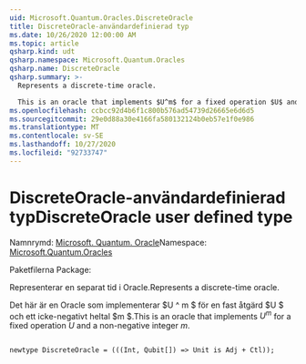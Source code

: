 ```yaml
---
uid: Microsoft.Quantum.Oracles.DiscreteOracle
title: DiscreteOracle-användardefinierad typ
ms.date: 10/26/2020 12:00:00 AM
ms.topic: article
qsharp.kind: udt
qsharp.namespace: Microsoft.Quantum.Oracles
qsharp.name: DiscreteOracle
qsharp.summary: >-
  Represents a discrete-time oracle.

  This is an oracle that implements $U^m$ for a fixed operation $U$ and a non-negative integer $m$.
ms.openlocfilehash: ccbcc92d4b6f1c800b576ad54739d26665e6d6d5
ms.sourcegitcommit: 29e0d88a30e4166fa580132124b0eb57e1f0e986
ms.translationtype: MT
ms.contentlocale: sv-SE
ms.lasthandoff: 10/27/2020
ms.locfileid: "92733747"
---
```

# <a name="discreteoracle-user-defined-type"></a><span data-ttu-id="baae8-102">DiscreteOracle-användardefinierad typ</span><span class="sxs-lookup"><span data-stu-id="baae8-102">DiscreteOracle user defined type</span></span>

<span data-ttu-id="baae8-103">Namnrymd: [Microsoft. Quantum. Oracle](xref:Microsoft.Quantum.Oracles)</span><span class="sxs-lookup"><span data-stu-id="baae8-103">Namespace: [Microsoft.Quantum.Oracles](xref:Microsoft.Quantum.Oracles)</span></span>

<span data-ttu-id="baae8-104">Paketfilerna [](https://nuget.org/packages/)</span><span class="sxs-lookup"><span data-stu-id="baae8-104">Package: [](https://nuget.org/packages/)</span></span>


<span data-ttu-id="baae8-105">Representerar en separat tid i Oracle.</span><span class="sxs-lookup"><span data-stu-id="baae8-105">Represents a discrete-time oracle.</span></span>

<span data-ttu-id="baae8-106">Det här är en Oracle som implementerar $U ^ m $ för en fast åtgärd $U $ och ett icke-negativt heltal $m $.</span><span class="sxs-lookup"><span data-stu-id="baae8-106">This is an oracle that implements $U^m$ for a fixed operation $U$ and a non-negative integer $m$.</span></span>

```qsharp

newtype DiscreteOracle = (((Int, Qubit[]) => Unit is Adj + Ctl));
```

